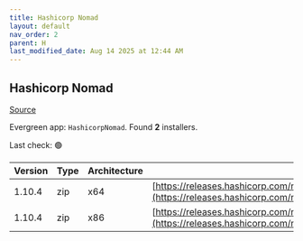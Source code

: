 ```yaml
---
title: Hashicorp Nomad
layout: default
nav_order: 2
parent: H
last_modified_date: Aug 14 2025 at 12:44 AM
---
```


## Hashicorp Nomad

[Source](https://www.nomadproject.io/)

Evergreen app: `HashicorpNomad`. Found **2** installers.

Last check: 🟢

| Version | Type | Architecture | URI                                                                                                                                                      |
| ------- | ---- | ------------ | -------------------------------------------------------------------------------------------------------------------------------------------------------- |
| 1.10.4  | zip  | x64          | [https://releases.hashicorp.com/nomad/1.10.4/nomad_1.10.4_windows_amd64.zip](https://releases.hashicorp.com/nomad/1.10.4/nomad_1.10.4_windows_amd64.zip) |
| 1.10.4  | zip  | x86          | [https://releases.hashicorp.com/nomad/1.10.4/nomad_1.10.4_windows_386.zip](https://releases.hashicorp.com/nomad/1.10.4/nomad_1.10.4_windows_386.zip)     |
